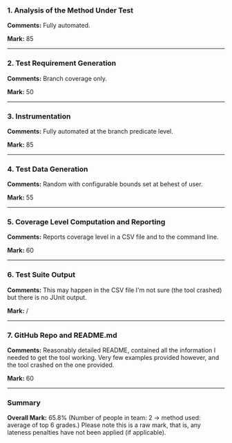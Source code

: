 ### 1. Analysis of the Method Under Test

__Comments:__ Fully automated.

__Mark:__ 85

---

### 2. Test Requirement Generation

__Comments:__ Branch coverage only. 

__Mark:__ 50

---

### 3. Instrumentation

__Comments:__ Fully automated at the branch predicate level. 

__Mark:__ 85

---

### 4. Test Data Generation

__Comments:__ Random with configurable bounds set at behest of user.

__Mark:__ 55

---

### 5. Coverage Level Computation and Reporting

__Comments:__ Reports coverage level in a CSV file and to the command line.

__Mark:__ 60

---

### 6. Test Suite Output

__Comments:__ This may happen in the CSV file I'm not sure (the tool crashed) but there is no JUnit output. 

__Mark:__ /

---

### 7. GitHub Repo and README.md

__Comments:__ Reasonably detailed README, contained all the information I needed to get the tool working. Very few examples provided however, and the tool crashed on the one provided.

__Mark:__ 60

---

### Summary

__Overall Mark:__ 65.8% (Number of people in team: 2 -> method used: average of top 6 grades.) Please note this is a raw mark, that is, any lateness penalties have not been applied (if applicable).
